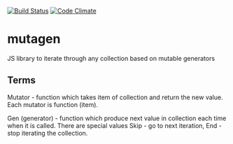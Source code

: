 [![Build Status](https://semaphoreci.com/api/v1/projects/e966215b-848c-445b-a248-83c9c84ccd43/332160/badge.svg)](https://semaphoreci.com/vic/mutagen)
[![Code Climate](https://codeclimate.com/github/VicNumber21/mutagen/badges/gpa.svg)](https://codeclimate.com/github/VicNumber21/mutagen)

mutagen
=======

JS library to iterate through any collection based on mutable generators

Terms
-----
Mutator - function which takes item of collection and return the new value.
Each mutator is function (item).

Gen (generator) - function which produce next value in collection each time when
it is called. There are special values Skip - go to next iteration, End - stop
iterating the collection.
